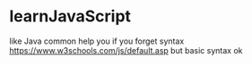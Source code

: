 # learnJavaScript
like Java common
help you if you forget syntax https://www.w3schools.com/js/default.asp
but basic syntax ok
